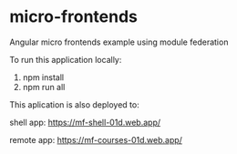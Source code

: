 # micro-frontends
Angular micro frontends example using module federation

To run this application locally:

1. npm install
2. npm run all

This aplication is also deployed to:

shell app: https://mf-shell-01d.web.app/

remote app: https://mf-courses-01d.web.app/
